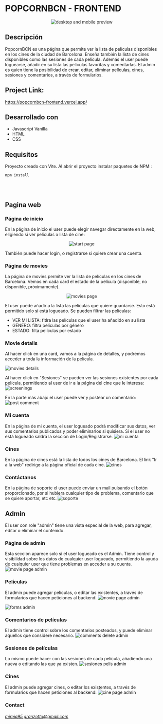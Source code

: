 # POPCORNBCN - FRONTEND

<div align="center">
<img src="https://res.cloudinary.com/dr2vohk2z/image/upload/v1746899721/PopcornBCN/Preview/PopcornBCNPreviewTotal_rjurio.png" alt="desktop and mobile preview" />
</div>

## Descripción

PopcornBCN es una página que permite ver la lista de películas disponibles en los cines de la ciudad de Barcelona. Enseña también la lista de cines disponibles como las sesiones de cada película. Además el user puede loguearse, añadir en su lista las películas favoritas y comentarlas. El admin es quien tiene la posibilidad de crear, editar, eliminar películas, cines, sesiones y comentarios, a través de formularios.

## Project Link:

https://popcornbcn-frontend.vercel.app/

## Desarrollado con

- Javascript Vanilla
- HTML
- CSS

## Requisitos

Proyecto creado con Vite. Al abrir el proyecto instalar paquetes de NPM :

`npm install`

<br>
<br>

## Pagina web

### Página de inicio

En la página de inicio el user puede elegir navegar directamente en la web, eligiendo si ver películas o lista de cine:

<div align="center">
<img src="https://res.cloudinary.com/dr2vohk2z/image/upload/v1747118902/PopcornBCN/Preview/PageStart_yeccli.png" alt="start page" />
</div>

También puede hacer login, o registrarse si quiere crear una cuenta.

### Página de movies

La página de movies permite ver la lista de películas en los cines de Barcelona. Vemos en cada card el estado de la película (disponible, no disponible, próximamente).

<div align="center">
<img src="https://res.cloudinary.com/dr2vohk2z/image/upload/v1747119056/PopcornBCN/Preview/movies_d8pea6.jpg" alt="movies page" />
</div>

El user puede añadir a la lista las películas que quiere guardarse. Esto está permitido solo si está logueado.
Se pueden filtrar las películas:

- VER MI LISTA: fitlra las películas que el user ha añadido en su lista
- GÉNERO: filtra películas por género
- ESTADO: filta películas por estado

### Movie details

Al hacer click en una card, vamos a la página de detalles, y podremos acceder a toda la información de la película.

<img src="https://res.cloudinary.com/dr2vohk2z/image/upload/v1747125219/PopcornBCN/Preview/movieDetailsfigma_ahpgyt.png" alt="movies details" />

Al hacer click en "Sesiones" se pueden ver las sesiones existentes por cada película, permitiendo al user de ir a la página del cine que le interesa:
<img src="https://res.cloudinary.com/dr2vohk2z/image/upload/v1747126555/PopcornBCN/Preview/screeningFigma_tgcngo.png" alt="screenings" />

En la parte más abajo el user puede ver y postear un comentario:
<img src="https://res.cloudinary.com/dr2vohk2z/image/upload/v1747120871/PopcornBCN/Preview/commentsDetailMovie_d4iuej.jpg" alt="post comment" />

### Mi cuenta

En la página de mi cuenta, el user logueado podrà modificar sus datos, ver sus comentarios publicados y poder eliminarlos si quisiera. Si el user no está logueado saldrá la sección de Login/Registrarse.
<img src="https://res.cloudinary.com/dr2vohk2z/image/upload/v1747128443/PopcornBCN/Preview/MiCuentaFigma_e0mqzi.png" alt="mi cuenta" />

### Cines

En la página de cines está la lista de todos los cines de Barcelona. El link "Ir a la web" redirige a la página oficial de cada cine.
<img src="https://res.cloudinary.com/dr2vohk2z/image/upload/v1747130858/PopcornBCN/Preview/cines_i6wktt.jpg" alt="cines" />

### Contáctanos

En la página de soporte el user puede enviar un mail pulsando el botón proporcionado, por si hubiera cualquier tipo de problema, comentario que se quiere aportar, etc etc.
<img src="https://res.cloudinary.com/dr2vohk2z/image/upload/v1747130920/PopcornBCN/Preview/contact_cu56ik.jpg" alt="soporte" />

## Admin

El user con role "admin" tiene una vista especial de la web, para agregar, editar o eliminar el contenido.

### Página de admin

Esta sección aparece solo si el user logueado es el Admin. Tiene control y visibilidad sobre los datos de cualquier user logueado, permitiendo la ayuda de cualquier user que tiene problemas en acceder a su cuenta.
<img src="https://res.cloudinary.com/dr2vohk2z/image/upload/v1747132086/PopcornBCN/Preview/adminpageFigma_zmvauk.png" alt="movie page admin" />

### Películas

El admin puede agregar películas, o editar las existentes, a través de formularios que hacen peticiones al backend.
<img src="https://res.cloudinary.com/dr2vohk2z/image/upload/v1747131454/PopcornBCN/Preview/adminmovie_hiw9pa.jpg" alt="movie page admin" />

<img src="https://res.cloudinary.com/dr2vohk2z/image/upload/v1747131456/PopcornBCN/Preview/formMovie_xxucbg.png" alt="forms admin" />

### Comentarios de películas

El admin tiene control sobre los comentarios posteados, y puede eliminar aquellos que considere necesario.
<img src="https://res.cloudinary.com/dr2vohk2z/image/upload/v1747132327/PopcornBCN/Preview/admincomments_prpazu.png" alt="comments delete admin" />

### Sesiones de películas

Lo mismo puede hacer con las sesiones de cada película, añadiendo una nueva o editando las que ya existen.
<img src="https://res.cloudinary.com/dr2vohk2z/image/upload/v1747132538/PopcornBCN/Preview/sesionadmin_xmwq1y.png" alt="sesiones pelis admin" />

### Cines

El admin puede agregar cines, o editar los existentes, a través de formularios que hacen peticiones al backend.
<img src="https://res.cloudinary.com/dr2vohk2z/image/upload/v1747131816/PopcornBCN/Preview/admincine_hqh2fa.png" alt="cine page admin" />

### Contact

###### mireia95.granzotto@gmail.com

